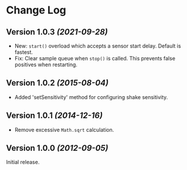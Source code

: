 Change Log
==========

Version 1.0.3 *(2021-09-28)*
----------------------------

 * New: `start()` overload which accepts a sensor start delay. Default is fastest.
 * Fix: Clear sample queue when `stop()` is called. This prevents false positives when restarting.


Version 1.0.2 *(2015-08-04)*
----------------------------

 * Added 'setSensitivity' method for configuring shake sensitivity.


Version 1.0.1 *(2014-12-16)*
----------------------------

 * Remove excessive `Math.sqrt` calculation.


Version 1.0.0 *(2012-09-05)*
----------------------------

Initial release.
